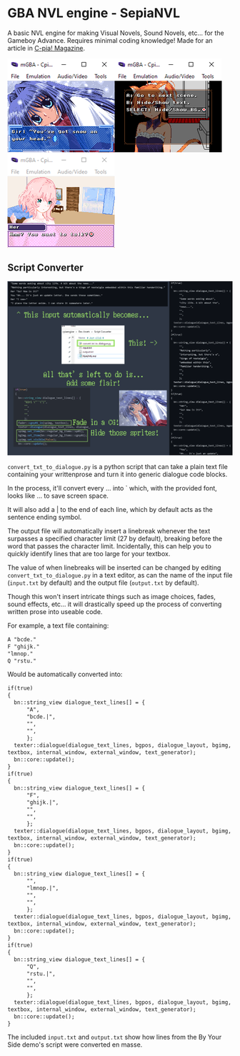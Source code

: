 # GBA NVL engine - SepiaNVL
A basic NVL engine for making Visual Novels, Sound Novels, etc... for the Gameboy Advance.
Requires minimal coding knowledge!
Made for an article in [C-pia! Magazine](https://c-pia.github.io/).

![](../demo_kanon.png)![](../demo_sepia2.png)![](../demo_bys.png)

## Script Converter

![](demo.png)

`convert_txt_to_dialogue.py` is a python script that can take a plain text file containing your writtenprose and turn it into generic dialogue code blocks.

In the process, it'll convert every ... into \` which, with the provided font, looks like … to save screen space.

It will also add a | to the end of each line, which by default acts as the sentence ending symbol.

The output file will automatically insert a linebreak whenever the text surpasses a specified character limit (27 by default), breaking before the word that passes the character limit. Incidentally, this can help you to quickly identify lines that are too large for your textbox.

The value of when linebreaks will be inserted can be changed by editing `convert_txt_to_dialogue.py` in a text editor, as can the name of the input file (`input.txt` by default) and the output file (`output.txt` by default).

Though this won't insert intricate things such as image choices, fades, sound effects, etc... it will drastically speed up the process of converting written prose into useable code.

For example, a text file containing:

    A "bcde."
    F "ghijk."
    "lmnop."
    Q "rstu."

Would be automatically converted into:

    if(true)
    {
      bn::string_view dialogue_text_lines[] = {
          "A",
          "bcde.|",
          "",
          "",
          };
      texter::dialogue(dialogue_text_lines, bgpos, dialogue_layout, bgimg, textbox, internal_window, external_window, text_generator);
      bn::core::update();
    }
    if(true)
    {
      bn::string_view dialogue_text_lines[] = {
          "F",
          "ghijk.|",
          "",
          "",
          };
      texter::dialogue(dialogue_text_lines, bgpos, dialogue_layout, bgimg, textbox, internal_window, external_window, text_generator);
      bn::core::update();
    }
    if(true)
    {
      bn::string_view dialogue_text_lines[] = {
          "",
          "lmnop.|",
          "",
          "",
          };
      texter::dialogue(dialogue_text_lines, bgpos, dialogue_layout, bgimg, textbox, internal_window, external_window, text_generator);
      bn::core::update();
    }
    if(true)
    {
      bn::string_view dialogue_text_lines[] = {
          "Q",
          "rstu.|",
          "",
          "",
          };
      texter::dialogue(dialogue_text_lines, bgpos, dialogue_layout, bgimg, textbox, internal_window, external_window, text_generator);
      bn::core::update();
    }

The included `input.txt` and `output.txt` show how lines from the By Your Side demo's script were converted en masse.
